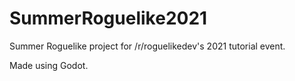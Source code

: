 # SummerRoguelike2021
Summer Roguelike project for /r/roguelikedev's 2021 tutorial event.

Made using Godot.
